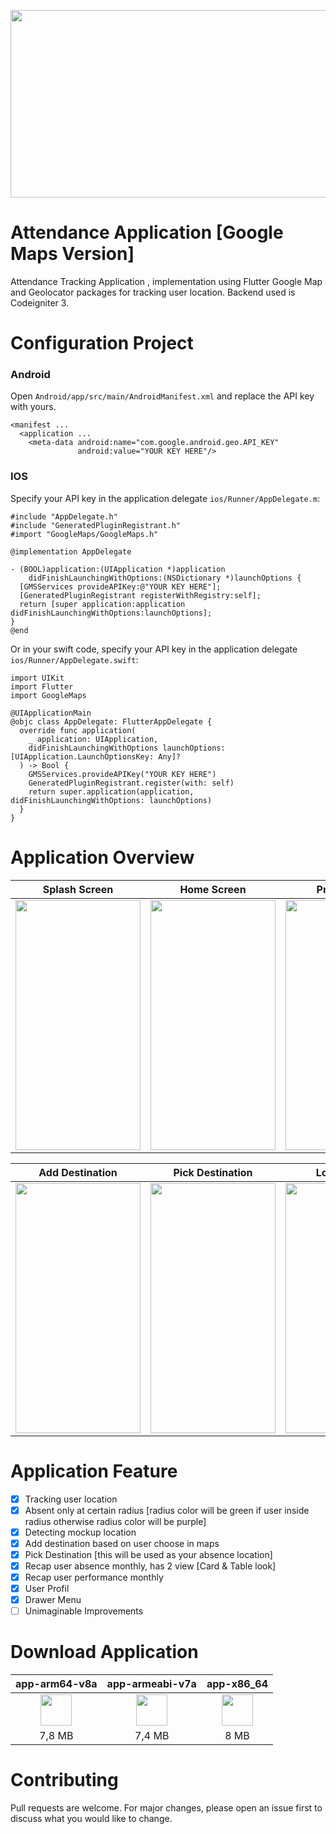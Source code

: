 
<p align="center">
  <img src="http://www.zimprov.id/readme/absensi_online/banner_github.png"  height="300" width="600" style="">
</p>

# Attendance Application [Google Maps Version]

Attendance Tracking Application , implementation using Flutter Google Map and Geolocator packages for tracking user location. Backend used is Codeigniter 3.

# Configuration Project 

### Android 
Open `Android/app/src/main/AndroidManifest.xml` and replace the API key with yours.

```
<manifest ...
  <application ...
    <meta-data android:name="com.google.android.geo.API_KEY"
               android:value="YOUR KEY HERE"/>
```
### IOS
Specify your API key in the application delegate `ios/Runner/AppDelegate.m`:

```
#include "AppDelegate.h"
#include "GeneratedPluginRegistrant.h"
#import "GoogleMaps/GoogleMaps.h"

@implementation AppDelegate

- (BOOL)application:(UIApplication *)application
    didFinishLaunchingWithOptions:(NSDictionary *)launchOptions {
  [GMSServices provideAPIKey:@"YOUR KEY HERE"];
  [GeneratedPluginRegistrant registerWithRegistry:self];
  return [super application:application didFinishLaunchingWithOptions:launchOptions];
}
@end
```
Or in your swift code, specify your API key in the application delegate `ios/Runner/AppDelegate.swift`:

```
import UIKit
import Flutter
import GoogleMaps

@UIApplicationMain
@objc class AppDelegate: FlutterAppDelegate {
  override func application(
    _ application: UIApplication,
    didFinishLaunchingWithOptions launchOptions: [UIApplication.LaunchOptionsKey: Any]?
  ) -> Bool {
    GMSServices.provideAPIKey("YOUR KEY HERE")
    GeneratedPluginRegistrant.register(with: self)
    return super.application(application, didFinishLaunchingWithOptions: launchOptions)
  }
}
```
# Application Overview

|Splash Screen|Home Screen|Profil Screen|Maps Screen|
|:-----------:|:--------:|:------------:|:---------:|
|<img src="http://www.zimprov.id/readme/absensi_online/splash_screen(1).gif" height="400" width="200">|<img src="http://www.zimprov.id/readme/absensi_online/welcome_screen(1).gif" height="400" width="200">|<img src="http://www.zimprov.id/readme/absensi_online/profil_screen(1).gif" height="400" width="200">|<img src="http://www.zimprov.id/readme/absensi_online/maps_screen(1).gif" height="400" width="200">|

|Add Destination|Pick Destination|Login Screen|
|:-------------:|:--------------:|:----------:|
|<img src="http://www.zimprov.id/readme/absensi_online/add_destination(1).gif" height="400" width="200">|<img src="http://www.zimprov.id/readme/absensi_online/pick_destination(1).gif" height="400" width="200">|<img src="http://www.zimprov.id/readme/absensi_online/login_screen(1).gif" height="400" width="200">|


# Application Feature

- [x] Tracking user location
- [x] Absent only at certain radius [radius color will be green if user inside radius otherwise radius color will be purple]
- [x] Detecting mockup location
- [x] Add destination based on user choose in maps
- [x] Pick Destination [this will be used as your absence location]
- [x] Recap user absence monthly, has 2 view [Card & Table look]
- [x] Recap user performance monthly
- [x] User Profil
- [x] Drawer Menu
- [ ] Unimaginable Improvements 

# Download Application

|app-arm64-v8a|app-armeabi-v7a|app-x86_64|
|:-----------:|:-------------:|:--------:|
|[<img src="https://upload.wikimedia.org/wikipedia/commons/a/a0/APK_format_icon.png" width="50px">](http://www.zimprov.id/apk/absensi_online/app-arm64-v8a-release.apk)|[<img src="https://upload.wikimedia.org/wikipedia/commons/a/a0/APK_format_icon.png" width="50px">](http://www.zimprov.id/apk/absensi_online/app-armeabi-v7a-release.apk)|[<img src="https://upload.wikimedia.org/wikipedia/commons/a/a0/APK_format_icon.png" width="50px">](http://www.zimprov.id/apk/absensi_online/app-x86_64-release.apk)|
|7,8 MB|7,4 MB|8 MB|


# Contributing
Pull requests are welcome. For major changes, please open an issue first to discuss what you would like to change.
